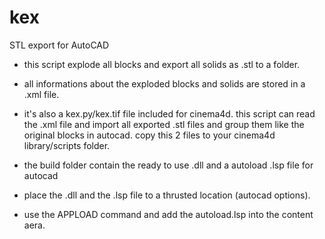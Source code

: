 # kex
STL export for AutoCAD

- this script explode all blocks and export all solids as .stl to a folder.

- all informations about the exploded blocks and solids are stored in a .xml file.

- it's also a kex.py/kex.tif file included for cinema4d. this script can read the .xml file and import all exported .stl files and group them like the original blocks in autocad.
copy this 2 files to your cinema4d library/scripts folder.

- the build folder contain the ready to use .dll and a autoload .lsp file for autocad
- place the .dll and the .lsp file to a thrusted location (autocad options).
- use the APPLOAD command and add the autoload.lsp into the content aera.
